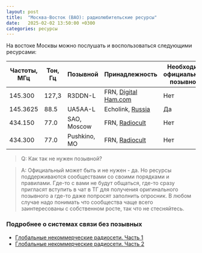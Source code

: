 ```yaml
---
layout: post
title:  "Москва-Восток (ВАО): радиолюбительские ресурсы"
date:   2025-02-02 13:50:00 +0300
categories: ресурсы
---
```


На востоке Москвы можно послушать и воспользоваться следующими ресурсами:

| Частоты, МГц | Тон, Гц | Позывной     | Принадлежность                                                     | Необходим официальный позывной | 
| ------------ | ------- | ------------ | ------------------------------------------------------------------ | ------------------------------ |
| 145.300      | 127,3   | R3DDN-L      | FRN, [Digital Ham.com](https://digital.hamcom.ru/apps/activenodes) | Нет                            |
| 145.3625     | 88.5    | UA5AA-L      | Echolink, [Russia](http://www.echolink.ru)                         | Да                             |
| 434.150      | 77.0    | SAO, Moscow  | FRN, [Radiocult](http://radiocult.su/table/)                       | Нет                            |
| 434.300      | 77.0    | Pushkino, MO | FRN, [Radiocult](http://radiocult.su/table/)                       | Нет                            |


> Q: Как так не нужен позывной? 

> A: Официальный может быть и не нужен - да. Но ресурсы поддерживаются сообществами со своими порядками и правилами. Где-то с вами не будут общаться, где-то сразу пригласят вступить в чат в ТГ для получения оригинального позывного а где-то даже попросят заполнить опросник. В любом случае надо понимать что сообщества чаще всего заинтересованы с собственном росте, так что не стесняйтесь.

### Подробнее о системах связи без позывных

- [Глобальные некоммерческие радиосети. Часть 1](https://433175.ru/articles/2394-globalnye-nekommercheskie-radioseti-chast-1.html)
- [Глобальные некоммерческие радиосети. Часть 2](https://433175.ru/articles/2414-globalnye-nekommercheskie-radioseti-chast-2.html)